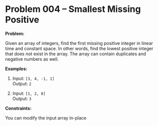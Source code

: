 # Problem 004 – Smallest Missing Positive

**Problem:**

Given an array of integers, find the first missing positive integer in linear time and constant space. In other words, find the lowest positive integer that does not exist in the array. The array can contain duplicates and negative numbers as well.

**Examples:**

1. Input: `[3, 4, -1, 1]`  
  Output: `2`

2. Input: `[1, 2, 0]`  
  Output: `3`

**Constraints:**

You can modify the input array in-place
